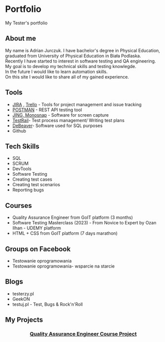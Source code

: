 # Portfolio
My Tester's portfolio
<h2> About me</h2>
<p> My name is Adrian Jurczuk. I have bachelor's degree in Physical Education, graduated from University of Physical Education in Biała Podlaska.</br> Recently I have started to interest in software testing and QA engineering. My goal is to develop my technical skills and testing knowlegde.</br> In the future I would like to learn automation skills. </br> On this site I would like to share all of my gained experience.</p>

<h2>Tools</h2>
<ul>
<li><a href="https://www.atlassian.com/software/jira">JIRA</a> , <a href="https://trello.com/">Trello</a> - Tools for project management and issue tracking </li>
<li><a href="https://www.postman.com/">POSTMAN</a> - REST API testing tool</li>
<li><a href="https://www.techsmith.com/jing-tool.html"> JING, </a> <a href="https://monosnap.com/">Monosnap</a> - Software for screen capture </li>
<li><a href="https://www.gurock.com/testrail/">TestRail</a>- Test process management/ Writing test plans </li>
<li><a href="https://dbeaver.io/">DeBeaver</a>- Software used for SQL purposes</li>
<li> Github</li>
</ul>

<h2>Tech Skills</h2>
<ul>
<li> SQL</li>
<li>SCRUM</li>
<li>DevTools</li>
<li>Software Testing</li>
<li>Creating test cases</li>
<li> Creating test scenarios</li>
<li>Reporting bugs</li>
</ul>

<h2>Courses</h2>
<ul>
<li> Quality Assurance Engineer from GoIT platform (3 months)
<li> Software Testing Masterclass (2023) - From Novice to Expert by Ozan Ilhan - UDEMY platform
<li> HTML + CSS from GoIT platform (7 days marathon)</li>
</ul>

<h2> Groups on Facebook</h2>
<ul>
<li>Testowanie oprogramowania</li>
<li>Testowanie oprogramowania- wsparcie na starcie</li>
</ul>

<h2>Blogs</h2>
<ul>
<li>testerzy.pl</li>
<li>GeekON</li>
<li>testuj.pl - Test, Bugs & Rock'n'Roll</li>
</ul>

<h2>My Projects</h2>

<h3 align=center><a href="https://drive.google.com/drive/folders/1s_zxsg0Ul49Kpwc6toczuNgtznIpxAq0?usp=sharing">Quality Assurance Engineer Course Project</a></h3>






